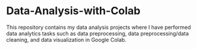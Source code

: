 # Data-Analysis-with-Colab
This repository contains my data analysis projects where I have performed data analytics tasks such as data preprocessing, data preprocessing/data cleaning, and data visualization in Google Colab.
